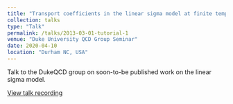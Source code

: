 ```yaml
---
title: "Transport coefficients in the linear sigma model at finite temperature"
collection: talks
type: "Talk"
permalink: /talks/2013-03-01-tutorial-1
venue: "Duke University QCD Group Seminar"
date: 2020-04-10
location: "Durham NC, USA"
---
```


Talk to the DukeQCD group on soon-to-be published work on the linear sigma model.

[View talk recording](https://www.youtube.com/watch?v=CKxkhtDVXsA)
